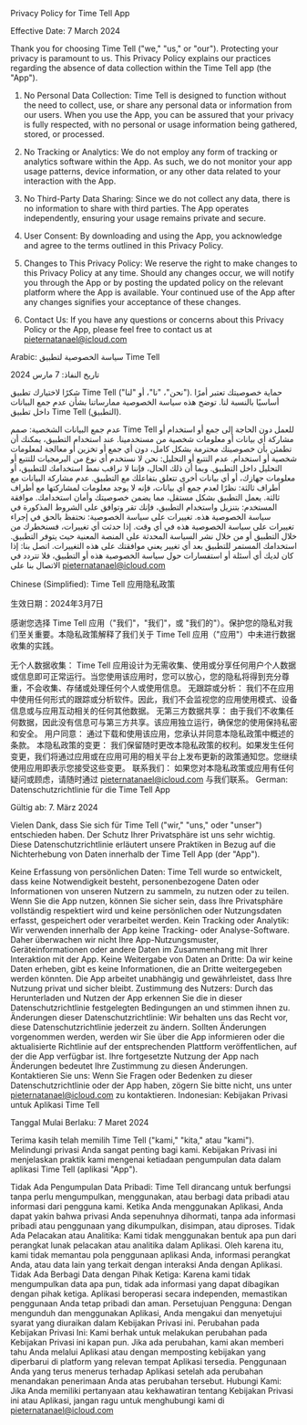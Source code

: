 Privacy Policy for Time Tell App

Effective Date: 7 March 2024


Thank you for choosing Time Tell ("we," "us," or "our"). Protecting your privacy is paramount to us. This Privacy Policy explains our practices regarding the absence of data collection within the Time Tell app (the "App").

1. No Personal Data Collection:
Time Tell is designed to function without the need to collect, use, or share any personal data or information from our users. When you use the App, you can be assured that your privacy is fully respected, with no personal or usage information being gathered, stored, or processed.

2. No Tracking or Analytics:
We do not employ any form of tracking or analytics software within the App. As such, we do not monitor your app usage patterns, device information, or any other data related to your interaction with the App.

3. No Third-Party Data Sharing:
Since we do not collect any data, there is no information to share with third parties. The App operates independently, ensuring your usage remains private and secure.

4. User Consent:
By downloading and using the App, you acknowledge and agree to the terms outlined in this Privacy Policy.

5. Changes to This Privacy Policy:
We reserve the right to make changes to this Privacy Policy at any time. Should any changes occur, we will notify you through the App or by posting the updated policy on the relevant platform where the App is available. Your continued use of the App after any changes signifies your acceptance of these changes.

6. Contact Us:
If you have any questions or concerns about this Privacy Policy or the App, please feel free to contact us at pieternatanael@icloud.com

Arabic:
سياسة الخصوصية لتطبيق Time Tell

تاريخ النفاذ: 7 مارس 2024

شكرًا لاختيارك تطبيق Time Tell ("نحن"، "نا"، أو "لنا"). حماية خصوصيتك تعتبر أمرًا أساسيًا بالنسبة لنا. توضح هذه سياسة الخصوصية ممارساتنا بشأن عدم جمع البيانات داخل تطبيق Time Tell (التطبيق).

عدم جمع البيانات الشخصية:
صمم Time Tell للعمل دون الحاجة إلى جمع أو استخدام أو مشاركة أي بيانات أو معلومات شخصية من مستخدمينا. عند استخدام التطبيق، يمكنك أن تطمئن بأن خصوصيتك محترمة بشكل كامل، دون أي جمع أو تخزين أو معالجة لمعلومات شخصية أو استخدام.
عدم التتبع أو التحليل:
نحن لا نستخدم أي نوع من البرمجيات للتتبع أو التحليل داخل التطبيق. وبما أن ذلك الحال، فإننا لا نراقب نمط استخدامك للتطبيق، أو معلومات جهازك، أو أي بيانات أخرى تتعلق بتفاعلك مع التطبيق.
عدم مشاركة البيانات مع أطراف ثالثة:
نظرًا لعدم جمع أي بيانات، فإنه لا يوجد معلومات لمشاركتها مع أطراف ثالثة. يعمل التطبيق بشكل مستقل، مما يضمن خصوصيتك وأمان استخدامك.
موافقة المستخدم:
بتنزيل واستخدام التطبيق، فإنك تقر وتوافق على الشروط المذكورة في سياسة الخصوصية هذه.
تغييرات على سياسة الخصوصية:
نحتفظ بالحق في إجراء تغييرات على سياسة الخصوصية هذه في أي وقت. إذا حدثت أي تغييرات، فسنخطرك من خلال التطبيق أو من خلال نشر السياسة المحدثة على المنصة المعنية حيث يتوفر التطبيق. استخدامك المستمر للتطبيق بعد أي تغيير يعني موافقتك على هذه التغييرات.
اتصل بنا:
إذا كان لديك أي أسئلة أو استفسارات حول سياسة الخصوصية هذه أو التطبيق، فلا تتردد في الاتصال بنا على pieternatanael@icloud.com


Chinese (Simplified):
Time Tell 应用隐私政策

生效日期：2024年3月7日

感谢您选择 Time Tell 应用（"我们"，"我们"，或 "我们的"）。保护您的隐私对我们至关重要。本隐私政策解释了我们关于 Time Tell 应用（"应用"）中未进行数据收集的实践。

无个人数据收集：
Time Tell 应用设计为无需收集、使用或分享任何用户个人数据或信息即可正常运行。当您使用该应用时，您可以放心，您的隐私将得到充分尊重，不会收集、存储或处理任何个人或使用信息。
无跟踪或分析：
我们不在应用中使用任何形式的跟踪或分析软件。因此，我们不会监视您的应用使用模式、设备信息或与应用互动相关的任何其他数据。
无第三方数据共享：
由于我们不收集任何数据，因此没有信息可与第三方共享。该应用独立运行，确保您的使用保持私密和安全。
用户同意：
通过下载和使用该应用，您承认并同意本隐私政策中概述的条款。
本隐私政策的变更：
我们保留随时更改本隐私政策的权利。如果发生任何变更，我们将通过应用或在应用可用的相关平台上发布更新的政策通知您。您继续使用应用即表示您接受这些变更。
联系我们：
如果您对本隐私政策或应用有任何疑问或顾虑，请随时通过 pieternatanael@icloud.com 与我们联系。
German:
Datenschutzrichtlinie für die Time Tell App

Gültig ab: 7. März 2024

Vielen Dank, dass Sie sich für Time Tell ("wir," "uns," oder "unser") entschieden haben. Der Schutz Ihrer Privatsphäre ist uns sehr wichtig. Diese Datenschutzrichtlinie erläutert unsere Praktiken in Bezug auf die Nichterhebung von Daten innerhalb der Time Tell App (der "App").

Keine Erfassung von persönlichen Daten:
Time Tell wurde so entwickelt, dass keine Notwendigkeit besteht, personenbezogene Daten oder Informationen von unseren Nutzern zu sammeln, zu nutzen oder zu teilen. Wenn Sie die App nutzen, können Sie sicher sein, dass Ihre Privatsphäre vollständig respektiert wird und keine persönlichen oder Nutzungsdaten erfasst, gespeichert oder verarbeitet werden.
Kein Tracking oder Analytik:
Wir verwenden innerhalb der App keine Tracking- oder Analyse-Software. Daher überwachen wir nicht Ihre App-Nutzungsmuster, Geräteinformationen oder andere Daten im Zusammenhang mit Ihrer Interaktion mit der App.
Keine Weitergabe von Daten an Dritte:
Da wir keine Daten erheben, gibt es keine Informationen, die an Dritte weitergegeben werden könnten. Die App arbeitet unabhängig und gewährleistet, dass Ihre Nutzung privat und sicher bleibt.
Zustimmung des Nutzers:
Durch das Herunterladen und Nutzen der App erkennen Sie die in dieser Datenschutzrichtlinie festgelegten Bedingungen an und stimmen ihnen zu.
Änderungen dieser Datenschutzrichtlinie:
Wir behalten uns das Recht vor, diese Datenschutzrichtlinie jederzeit zu ändern. Sollten Änderungen vorgenommen werden, werden wir Sie über die App informieren oder die aktualisierte Richtlinie auf der entsprechenden Plattform veröffentlichen, auf der die App verfügbar ist. Ihre fortgesetzte Nutzung der App nach Änderungen bedeutet Ihre Zustimmung zu diesen Änderungen.
Kontaktieren Sie uns:
Wenn Sie Fragen oder Bedenken zu dieser Datenschutzrichtlinie oder der App haben, zögern Sie bitte nicht, uns unter pieternatanael@icloud.com zu kontaktieren.
Indonesian:
Kebijakan Privasi untuk Aplikasi Time Tell

Tanggal Mulai Berlaku: 7 Maret 2024

Terima kasih telah memilih Time Tell ("kami," "kita," atau "kami"). Melindungi privasi Anda sangat penting bagi kami. Kebijakan Privasi ini menjelaskan praktik kami mengenai ketiadaan pengumpulan data dalam aplikasi Time Tell (aplikasi "App").

Tidak Ada Pengumpulan Data Pribadi:
Time Tell dirancang untuk berfungsi tanpa perlu mengumpulkan, menggunakan, atau berbagi data pribadi atau informasi dari pengguna kami. Ketika Anda menggunakan Aplikasi, Anda dapat yakin bahwa privasi Anda sepenuhnya dihormati, tanpa ada informasi pribadi atau penggunaan yang dikumpulkan, disimpan, atau diproses.
Tidak Ada Pelacakan atau Analitika:
Kami tidak menggunakan bentuk apa pun dari perangkat lunak pelacakan atau analitika dalam Aplikasi. Oleh karena itu, kami tidak memantau pola penggunaan aplikasi Anda, informasi perangkat Anda, atau data lain yang terkait dengan interaksi Anda dengan Aplikasi.
Tidak Ada Berbagi Data dengan Pihak Ketiga:
Karena kami tidak mengumpulkan data apa pun, tidak ada informasi yang dapat dibagikan dengan pihak ketiga. Aplikasi beroperasi secara independen, memastikan penggunaan Anda tetap pribadi dan aman.
Persetujuan Pengguna:
Dengan mengunduh dan menggunakan Aplikasi, Anda mengakui dan menyetujui syarat yang diuraikan dalam Kebijakan Privasi ini.
Perubahan pada Kebijakan Privasi Ini:
Kami berhak untuk melakukan perubahan pada Kebijakan Privasi ini kapan pun. Jika ada perubahan, kami akan memberi tahu Anda melalui Aplikasi atau dengan memposting kebijakan yang diperbarui di platform yang relevan tempat Aplikasi tersedia. Penggunaan Anda yang terus menerus terhadap Aplikasi setelah ada perubahan menandakan penerimaan Anda atas perubahan tersebut.
Hubungi Kami:
Jika Anda memiliki pertanyaan atau kekhawatiran tentang Kebijakan Privasi ini atau Aplikasi, jangan ragu untuk menghubungi kami di pieternatanael@icloud.com
